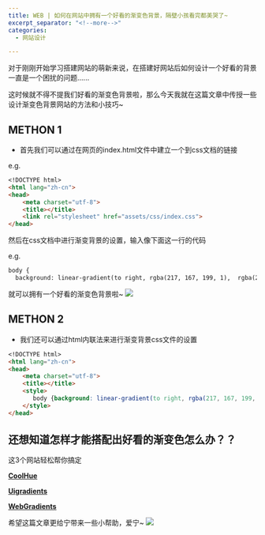 ```yaml
---
title: WEB | 如何在网站中拥有一个好看的渐变色背景，隔壁小孩看完都美哭了~
excerpt_separator: "<!--more-->"
categories:
  - 网站设计

---
```


对于刚刚开始学习搭建网站的萌新来说，在搭建好网站后如何设计一个好看的背景一直是一个困扰的问题......

<!--more-->

这时候就不得不提我们好看的渐变色背景啦，那么今天我就在这篇文章中传授一些设计渐变色背景网站的方法和小技巧~

## METHON 1

- 首先我们可以通过在网页的index.html文件中建立一个到css文档的链接

e.g.

```markdown
<!DOCTYPE html>
<html lang="zh-cn">
<head>
    <meta charset="utf-8">
    <title></title>
    <link rel="stylesheet" href="assets/css/index.css">
</head>
```

然后在css文档中进行渐变背景的设置，输入像下面这一行的代码

e.g.

```markdown
body {
  background: linear-gradient(to right, rgba(217, 167, 199, 1),  rgba(255, 252, 220, 1));}
```

就可以拥有一个好看的渐变色背景啦~ ![](/Carlalyz/assets/images/web/18.png)

## METHON 2

- 我们还可以通过html内联法来进行渐变背景css文件的设置

```markdown
<!DOCTYPE html>
<html lang="zh-cn">
<head>
    <meta charset="utf-8">
    <title></title>
    <style>
       body {background: linear-gradient(to right, rgba(217, 167, 199, 1),  rgba(255, 252, 220, 1));}
    </style> 
</head>
```

## 还想知道怎样才能搭配出好看的渐变色怎么办？？

这3个网站轻松帮你搞定

[ **CoolHue** ](https://webkul.github.io/coolhue/)

[ **Uigradients** ](https://uigradients.com/#JShine)

[ **WebGradients** ](https://webgradients.com/)




希望这篇文章更给宁带来一些小帮助，爱宁~ ![](/Carlalyz/assets/images/web/17.jpg)